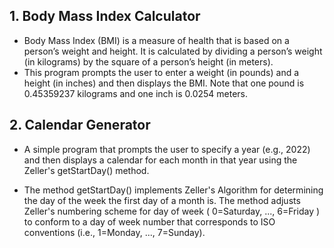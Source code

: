 ## 1. Body Mass Index Calculator

- Body Mass Index (BMI) is a measure of health that is based on a person’s weight and height. It is calculated by dividing a person’s weight (in kilograms) by the square of a person’s height (in meters).
- This program prompts the user to enter a weight (in pounds) and a height (in inches) and then displays the BMI. Note that one pound is 0.45359237 kilograms and one inch is 0.0254 meters.


## 2. Calendar Generator

- A simple program that prompts the user to specify a year (e.g., 2022) and then displays a calendar for each month in that year using the Zeller's getStartDay() method.

- The method getStartDay() implements Zeller's Algorithm for determining the day of the week the first day of a month is. The method adjusts Zeller's numbering scheme for day of week ( 0=Saturday, ..., 6=Friday ) to conform to a day of week number that corresponds to ISO conventions (i.e., 1=Monday, ..., 7=Sunday).
